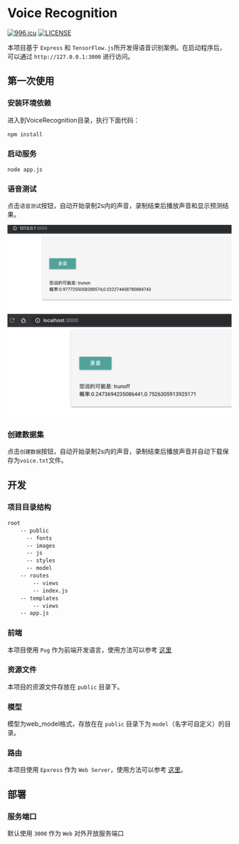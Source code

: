 # Voice Recognition

[![996.icu](https://img.shields.io/badge/link-996.icu-red.svg)](https://996.icu)
[![LICENSE](https://img.shields.io/badge/license-Anti%20996-blue.svg)](https://github.com/996icu/996.ICU/blob/master/LICENSE)

本项目基于 `Express` 和 `TensorFlow.js`所开发得语音识别案例。在启动程序后，可以通过 `http://127.0.0.1:3000` 进行访问。

## 第一次使用

### 安装环境依赖
  
  进入到VoiceRecognition目录，执行下面代码：
``` shell
npm install
```

### 启动服务

``` shell
node app.js
```
### 语音测试
  点击`语音测试`按钮，自动开始录制2s内的声音，录制结束后播放声音和显示预测结果。

  ![测试结果](https://github.com/Mic-JasonTang/VoiceRecognition/blob/master/public/images/turnon.png?raw=true)
  ![测试结果](https://github.com/Mic-JasonTang/VoiceRecognition/blob/master/public/images/turnoff.png?raw=true)

### 创建数据集
  点击`创建数据`按钮，自动开始录制2s内的声音，录制结束后播放声音并自动下载保存为`voice.txt`文件。

## 开发

### 项目目录结构

``` txt
root
    -- public
      -- fonts
      -- images
      -- js
      -- styles
      -- model
    -- routes
        -- views
        -- index.js
    -- templates
        -- views
    -- app.js
```

### 前端

本项目使用 `Pug` 作为前端开发语言，使用方法可以参考 [这里](https://pugjs.org/api/getting-started.html)

### 资源文件

本项目的资源文件存放在 `public` 目录下。

### 模型

模型为web_model格式，存放在在 `public` 目录下为 `model`（名字可自定义）的目录。

### 路由

本项目使用 `Epxress` 作为 `Web Server`，使用方法可以参考 [这里](http://expressjs.com/en/guide/routing.html)。

## 部署

### 服务端口

默认使用 `3000` 作为 `Web` 对外开放服务端口